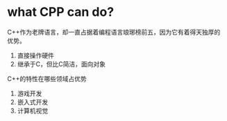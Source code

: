 # what CPP can do?

C++作为老牌语言，却一直占据着编程语言琅琊榜前五，因为它有着得天独厚的优势。

1. 直接操作硬件
2. 继承于C，但比C简洁，面向对象

C++的特性在哪些领域占优势

1. 游戏开发
2. 嵌入式开发
3. 计算机视觉